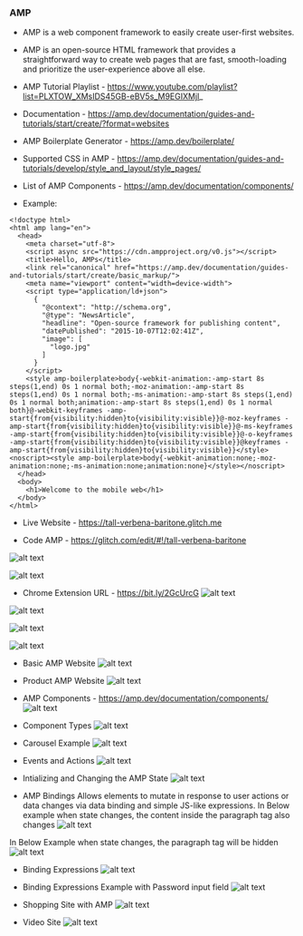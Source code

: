 ### AMP

* AMP is a web component framework to easily create user-first websites.

* AMP is an open-source HTML framework that provides a straightforward way to create web pages that are fast, smooth-loading and prioritize the user-experience above all else. 

* AMP Tutorial Playlist - https://www.youtube.com/playlist?list=PLXTOW_XMsIDS45GB-eBV5s_M9EGIXMjI_

* Documentation - https://amp.dev/documentation/guides-and-tutorials/start/create/?format=websites

* AMP Boilerplate Generator - https://amp.dev/boilerplate/

* Supported CSS in AMP - https://amp.dev/documentation/guides-and-tutorials/develop/style_and_layout/style_pages/

* List of AMP Components - https://amp.dev/documentation/components/

* Example:

```
<!doctype html>
<html amp lang="en">
  <head>
    <meta charset="utf-8">
    <script async src="https://cdn.ampproject.org/v0.js"></script>
    <title>Hello, AMPs</title>
    <link rel="canonical" href="https://amp.dev/documentation/guides-and-tutorials/start/create/basic_markup/">
    <meta name="viewport" content="width=device-width">
    <script type="application/ld+json">
      {
        "@context": "http://schema.org",
        "@type": "NewsArticle",
        "headline": "Open-source framework for publishing content",
        "datePublished": "2015-10-07T12:02:41Z",
        "image": [
          "logo.jpg"
        ]
      }
    </script>
    <style amp-boilerplate>body{-webkit-animation:-amp-start 8s steps(1,end) 0s 1 normal both;-moz-animation:-amp-start 8s steps(1,end) 0s 1 normal both;-ms-animation:-amp-start 8s steps(1,end) 0s 1 normal both;animation:-amp-start 8s steps(1,end) 0s 1 normal both}@-webkit-keyframes -amp-start{from{visibility:hidden}to{visibility:visible}}@-moz-keyframes -amp-start{from{visibility:hidden}to{visibility:visible}}@-ms-keyframes -amp-start{from{visibility:hidden}to{visibility:visible}}@-o-keyframes -amp-start{from{visibility:hidden}to{visibility:visible}}@keyframes -amp-start{from{visibility:hidden}to{visibility:visible}}</style><noscript><style amp-boilerplate>body{-webkit-animation:none;-moz-animation:none;-ms-animation:none;animation:none}</style></noscript>
  </head>
  <body>
    <h1>Welcome to the mobile web</h1>
  </body>
</html>
```

* Live Website - https://tall-verbena-baritone.glitch.me

* Code AMP - https://glitch.com/edit/#!/tall-verbena-baritone

![alt text](https://i.imgur.com/CM9eKOB.png)

![alt text](https://i.imgur.com/7ih3D6U.png)

* Chrome Extension URL - https://bit.ly/2GcUrcG
![alt text](https://i.imgur.com/MoDVG7M.png)

![alt text](https://i.imgur.com/SHorfVd.png)

![alt text](https://i.imgur.com/bIuXvhp.png)

![alt text](https://i.imgur.com/kj6rRjX.png)

* Basic AMP Website
![alt text](https://i.imgur.com/HuWNi0X.png)

* Product AMP Website
![alt text](https://i.imgur.com/ijVNj5O.png)

* AMP Components - https://amp.dev/documentation/components/
![alt text](https://i.imgur.com/FB3YZbG.png)

* Component Types
![alt text](https://i.imgur.com/o25Ig2f.png)

* Carousel Example
![alt text](https://i.imgur.com/9FiBTJy.png)

* Events and Actions
![alt text](https://i.imgur.com/FOfwnF6.png)

* Intializing and Changing the AMP State
![alt text](https://i.imgur.com/adTrduh.png)

* AMP Bindings
Allows elements to mutate in response to user actions or data changes via data binding and simple JS-like expressions.
In Below example when state changes, the content inside the paragraph tag also changes
![alt text](https://i.imgur.com/VlsucYo.png)

In Below Example when state changes, the paragraph tag will be hidden
![alt text](https://i.imgur.com/PqfC2SU.png)

* Binding Expressions
![alt text](https://i.imgur.com/FM4mOW7.png)

* Binding Expressions Example with Password input field
![alt text](https://i.imgur.com/cHoyxtx.png)

* Shopping Site with AMP
![alt text](https://i.imgur.com/Lhcb22s.png)

* Video Site
![alt text](https://i.imgur.com/sg7Gu7L.png)